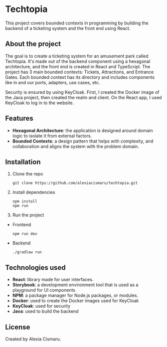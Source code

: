 # Techtopia 

This project covers bounded contexts in programming by building the backend of a ticketing system and the front end using React.

## About the project

The goal is to create a ticketing system for an amusement park called Techtopia. It's made out of the backend component using a hexagonal architecture, and the front end is created in React and TypeScript. The project has 3 main bounded contexts: Tickets, Attractions, and Entrance Gates. Each bounded context has its directory and includes components like in and our ports, adapters, use cases, etc.

Security is ensured by using KeyCloak. First, I created the Docker image of the Java project, then created the realm and client. On the React app, I used KeyCloak to log in to the website.

## Features
- **Hexagonal Architecture**: the application is designed around domain logic to isolate it from external factors.
- **Bounded Contexts**: a design pattern that helps with complexity, and collaboration and aligns the system with the problem domain.

## Installation
1. Clone the repo
   ```
   git clone https://github.com/alexiacismaru/techtopia.git
   ```
2. Install dependencies
   ```
   npm install
   npm run
   ```
3. Run the project
  - Frontend   
     ```
     npm run dev 
     ```
  - Backend
    ```
    ./gradlew run
    ```

## Technologies used
- **React**: library made for user interfaces. 
- **Storybook**: a development environment tool that is used as a playground for UI components
- **NPM**: a package manager for Node.js packages, or modules.  
- **Docker**: used to create the Docker images used for KeyCloak
- **KeyCloak**: used for security
- **Java**: used to build the backend

## License

Created by Alexia Cismaru.
